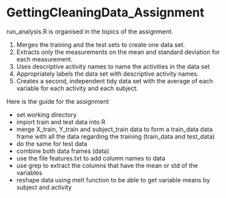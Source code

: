 GettingCleaningData_Assignment
==============================

run_analysis.R is organised in the topics of the assignment. 

1. Merges the training and the test sets to create one data set.
2. Extracts only the measurements on the mean and standard deviation for each measurement. 
3. Uses descriptive activity names to name the activities in the data set
4. Appropriately labels the data set with descriptive activity names. 
5. Creates a second, independent tidy data set with the average of each variable for each activity and each subject. 

Here is the guide for the assignment

- set working directory
- import train and test data into R
- merge X_train, Y_train and subject_train data to form a train_data data frame with all the data regarding the training (train_data and test_data)
- do the same for test data
- combine both data frames (data)
- use the file features.txt to add column names to data
- use grep to extract the columns that have the mean or std of the variables
- reshape data using melt function to be able to get variable means by subject and activity

